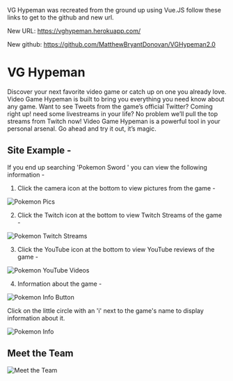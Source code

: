 VG Hypeman was recreated from the ground up using Vue.JS follow these links to get to the github and new url.

New URL: https://vghypeman.herokuapp.com/

New github: https://github.com/MatthewBryantDonovan/VGHypeman2.0

# VG Hypeman

Discover your next favorite video game or catch up on one you already love. Video Game Hypeman is built to bring you everything you need know about any game. Want to see Tweets from the game’s official Twitter? Coming right up! need some livestreams in your life? No problem we’ll pull the top streams from Twitch now! Video Game Hypeman is a powerful tool in your personal arsenal. Go ahead and try it out, it’s magic.

## Site Example -

If you end up searching 'Pokemon Sword ' you can view the following information -

1) Click the camera icon at the bottom to view pictures from the game -

![Pokemon Pics](./readme_pics/pkmnPics.PNG)

2) Click the Twitch icon at the bottom to view Twitch Streams of the game -

![Pokemon Twitch Streams](./readme_pics/pkmnTwitch.PNG)

3) Click the YouTube icon at the bottom to view YouTube reviews of the game -

![Pokemon YouTube Videos](./readme_pics/pkmnYoutube.PNG)

4) Information about the game - 

![Pokemon Info Button](./readme_pics/pkmnInfoButton.PNG)


Click on the little circle with an 'i' next to the game's name to display information about it.

![Pokemon Info](./readme_pics/pkmnInfo.PNG)


## Meet the Team

![Meet the Team](./readme_pics/meetTheTeamImage.png)


